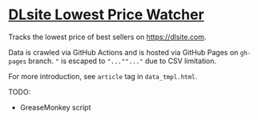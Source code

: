 # [DLsite Lowest Price Watcher](https://imba-tjd.github.io/DLWatcher)

Tracks the lowest price of best sellers on https://dlsite.com.

Data is crawled via GitHub Actions and is hosted via GitHub Pages on `gh-pages` branch. `"` is escaped to `"...""..."` due to CSV limitation.

For more introduction, see `article` tag in `data_tmpl.html`.

TODO:

* GreaseMonkey script
